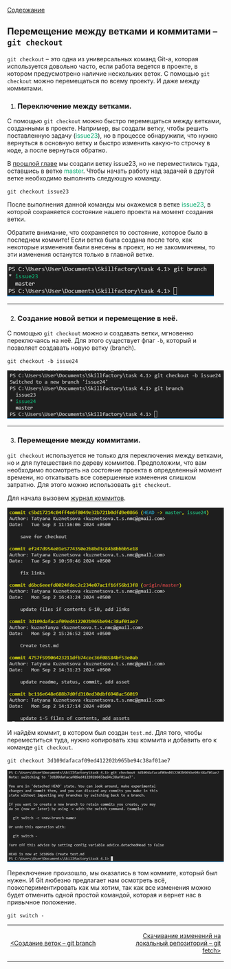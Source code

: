 [Содержание](./readme.md)

## Перемещение между ветками и коммитами – `git checkout`

`git checkout` – это одна из универсальных команд Git-а, которая используется довольно часто, если работа ведется в проекте, в котором предусмотрено наличие нескольких веток. С помощью `git checkout` можно перемещаться по всему проекту. И даже между коммитами.

1. ### Переключение между ветками.

С помощью `git checkout` можно быстро перемещаться между ветками, созданными в проекте. Например, вы создали ветку, чтобы решить поставленную задачу (<span style="color:#00a86b">issue23</span>), но в процессе обнаружили, что нужно вернуться в основную ветку и быстро изменить какую-то строчку в коде, а после вернуться обратно.

В [прошлой главе](./branch.md) мы создали ветку issue23, но не переместились туда, оставшись в ветке <span style="color:#00a86b">master</span>. Чтобы начать работу над задачей в другой ветке необходимо выполнить следующую команду.

```
git checkout issue23
```

После выполнения данной команды мы окажемся в ветке <span style="color:#00a86b">issue23</span>, в которой сохраняется состояние нашего проекта на момент создания ветки.

Обратите внимание, что сохраняется то состояние, которое было в последнем коммите! Если ветка была создана после того, как некоторые изменения были внесены в проект, но не закоммичены, то эти изменения останутся только в главной ветке.

![branch](./assets/branch_issue.PNG)

***
2. ### Создание новой ветки и перемещение в неё.

С помощью `git checkout` можно и создавать ветки, мгновенно переключаясь на неё. Для этого существует флаг `-b`, который и позволяет создавать новую ветку (branch).

```
git checkout -b issue24
```

![checkout -b](./assets/checkout_3.PNG)

***

3. ### Перемещение между коммитами.

`git checkout` используется не только для переключения между ветками, но и для путешествия по дереву коммитов. Предположим, что вам необходимо посмотреть на состояние проекта в определенный момент времени, но откатывать все совершенные изменения слишком затратно. Для этого можно использовать `git checkout`.

Для начала вызовем [журнал коммитов](./log.md).

![log](./assets/checkout_log.PNG)

И найдём коммит, в котором был создан `test.md`. Для того, чтобы переместиться туда, нужно копировать хэш коммита и добавить его к команде `git checkout`.

```
git checkout 3d109dafacaf09ed412202b965be94c38af01ae7
```

![checkout commit](./assets/checkout_detached_HEAD.PNG)

Переключение произошло, мы оказались в том коммите, который был нужен. И Git любезно предлагает нам осмотреть всё, поэкспериментировать как мы хотим, так как все изменения можно будет отменить одной простой командой, которая и вернет нас в привычное положение.

```
git switch -
```



<table width="100%">
<td width="50%">

[<Создание веток – git branch](./branch.md)

</td>
<td style="text-align:right">

[Скачивание изменений на локальный репозиторий – git fetch>](./fetch.md)

</td>
</table>